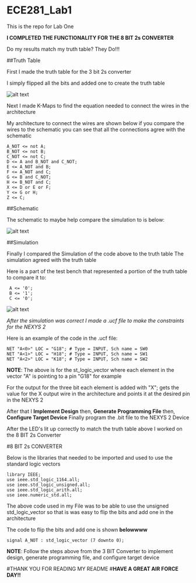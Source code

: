 ECE281_Lab1
===========

This is the repo for Lab One

**I COMPLETED THE FUNCTIONALITY FOR THE 8 BIT 2s CONVERTER**

Do my results match my truth table?
They Do!!!

##Truth Table

First I made the truth table for the 3 bit 2s converter

I simply flipped all the bits and added one to create the truth table

![alt text](https://raw2.github.com/JarrodWooden/ECE281_Lab1/master/Truth_Table.jpg "Truth Table")

Next I made K-Maps to find the equation needed to connect the wires
in the architecture

My architecture to connect the wires are shown below
if you compare the wires to the schematic you can see that
all the connections agree with the schematic

```
A_NOT <= not A;
B_NOT <= not B;
C_NOT <= not C;
D <= A and B_NOT and C_NOT;
E <= A_NOT and B;
F <= A_NOT and C;
G <= B and C_NOT;
H <= B_NOT and C;
X <= D or E or F;
Y <= G or H;
Z <= C;
```

##Schematic

The schematic to maybe help compare the simulation to is below:

![alt text](https://raw2.github.com/JarrodWooden/ECE281_Lab1/master/Schematic.jpg "Schematic Picture")

##Simulation

Finally I compared the Simulation of the code above to the truth table
The simulation agreed with the truth table

Here is a part of the test bench that represented a portion of the truth table 
to compare it to:

```
 A <= '0';
 B <= '1';
 C <= '0';
```

![alt text](https://raw2.github.com/JarrodWooden/ECE281_Lab1/master/Simulation_Picture.PNG "Simulation Picture")

*_After the simulation was correct I made a .ucf file to make_*
*_the constraints for the NEXYS 2_*

Here is an example of the code in the .ucf file:

```
NET "A<0>" LOC = "G18"; # Type = INPUT, Sch name = SW0
NET "A<1>" LOC = "H18"; # Type = INPUT, Sch name = SW1
NET "A<2>" LOC = "K18"; # Type = INPUT, Sch name = SW2
```

**NOTE**: The above is for the st_logic_vector where each element in the vector "A<element>"
is pointing to a pin "G18" for example

For the output for the three bit each element is added with "X";
gets the value for the X output wire in the architecture and
points it at the desired pin in the NEXYS 2

After that I **Implement Design**
then, **Generate Programming File**
then, **Configure Target Device**
Finally program the .bit file to the NEXYS 2 Device

After the LED's lit up correctly to match the truth table above
I worked on the 8 BIT 2s Converter

#8 BIT 2s CONVERTER

Below is the libraries that needed to be imported and used to use
the standard logic vectors

```
library IEEE;
use ieee.std_logic_1164.all;
use ieee.std_logic_unsigned.all;
use ieee.std_logic_arith.all;
use ieee.numeric_std.all;
```

The above code used in my File was to be able to use the unsigned std_logic_vector
so that is was easy to flip the bits and add one in the architecture

The code to flip the bits and add one is shown **belowwww**

```
signal A_NOT : std_logic_vector (7 downto 0);
```

**NOTE**: Follow the steps above from the 3 BIT Converter to implement design,
generate programming file, and configure target device


#THANK YOU FOR READING MY README
#**HAVE A GREAT AIR FORCE DAY!!**



